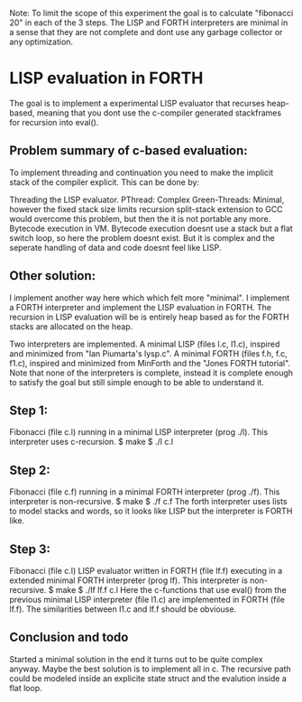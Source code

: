 Note:
To limit the scope of this experiment the goal is to calculate 
"fibonacci 20" in each of the 3 steps. The LISP and FORTH interpreters
are minimal in a sense that they are not complete and dont use any
garbage collector or any optimization.

LISP evaluation in FORTH
========================

The goal is to implement a experimental LISP evaluator that recurses heap-based, 
meaning that you dont use the c-compiler generated stackframes for recursion into
eval(). 

Problem summary of c-based evaluation: 
--------------------------------------

To implement threading and continuation you need to make the implicit 
stack of the compiler explicit. This can be done by:

  Threading the LISP evaluator. 
    PThread: Complex
    Green-Threads: Minimal, however the fixed stack size limits recursion
      split-stack extension to GCC would overcome this problem, but then
      the it is not portable any more.
  Bytecode execution in VM.
    Bytecode execution doesnt use a stack but a flat switch loop, so here
    the problem doesnt exist. But it is complex and the seperate handling 
    of data and code doesnt feel like LISP.

Other solution:
---------------

I implement another way here which  which felt more "minimal". I implement 
a FORTH interpreter and implement the LISP evaluation in FORTH.  The recursion in 
LISP evaluation will be is entirely heap based as for the FORTH stacks are allocated 
on the heap.

Two interpreters are implemented. A minimal LISP (files l.c, l1.c), inspired and 
minimized from "Ian Piumarta's lysp.c". A minimal FORTH (files f.h, f.c, f1.c), 
inspired and minimized from MinForth and the "Jones FORTH tutorial".
Note that none of the interpreters is complete, instead it is complete enough to
satisfy the goal but still simple enough to be able to understand it. 

Step 1: 
-------
Fibonacci (file c.l) running in a minimal LISP interpreter (prog ./l). This interpreter 
uses c-recursion. 
$ make 
$ ./l c.l

Step 2:
------- 
Fibonacci (file c.f) running in a minimal FORTH interpreter (prog ./f). This interpreter
is non-recursive. 
$ make 
$ ./f c.f
The forth interpreter uses lists to model stacks and words, so it 
looks like LISP but the interpreter is FORTH like.

Step 3: 
-------
Fibonacci (file c.l) LISP evaluator written in FORTH (file lf.f) executing in a
extended minimal FORTH interpreter (prog lf). This interpreter is non-recursive.
$ make 
$ ./lf lf.f c.l
Here the c-functions that use eval() from the previous minimal LISP interpreter (file l1.c) 
are implemented in FORTH (file lf.f). The similarities between l1.c and lf.f 
should be obviouse.

Conclusion and todo
-------------------

Started a minimal solution in the end it turns out to be quite complex anyway.
Maybe the best solution is to implement all in c. The recursive path could be 
modeled inside an explicite state struct and the evalution inside a flat loop.



